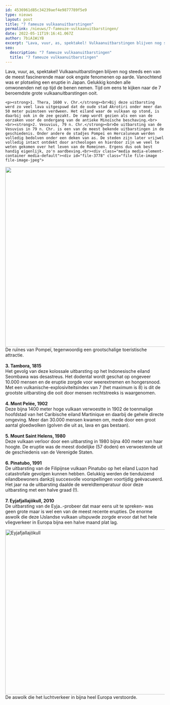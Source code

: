 ```yaml
---
id: 4536961d85c34239aef4e9877789f5e9
type: nieuws
layout: post
title: "7 fameuze vulkaanuitbarstingen"
permalink: /nieuws/7-fameuze-vulkaanuitbarstingen/
date: 2022-05-11T19:16:41.067Z
author: 7biA1WiYB
excerpt: "Lava, vuur, as, spektakel! Vulkaanuitbarstingen blijven nog steeds een van de meest fascinerende maar ook engste fenomenen op aarde. Vanochtend was er plotseling een eruptie in Japan. Gelukkig konden alle omwonenden net op tijd de benen nemen. Tijd om eens te kijken naar de 7 beroemdste grote vulkaanuitbarstingen ooit.  "
seo:
  description: "7 fameuze vulkaanuitbarstingen"
  title: "7 fameuze vulkaanuitbarstingen"
---
```

Lava, vuur, as, spektakel! Vulkaanuitbarstingen blijven nog steeds een van de meest fascinerende maar ook engste fenomenen op aarde. Vanochtend was er plotseling een eruptie in Japan. Gelukkig konden alle omwonenden net op tijd de benen nemen. Tijd om eens te kijken naar de 7 beroemdste grote vulkaanuitbarstingen ooit.  

    <p><strong>1. Thera, 1600 v. Chr.</strong><br>Bij deze uitbarsting werd zo veel lava uitgespuwd dat de oude stad Akrotiri onder meer dan 50 meter puimsteen verdween. Het eiland waar de vulkaan op stond, is daarbij ook in de zee gezakt. De ramp wordt gezien als een van de oorzaken voor de ondergang van de antieke Minoïsche beschaving.<br><br><strong>2. Vesuvius, 79 n. Chr.</strong><br>De uitbarsting van de Vesuvius in 79 n. Chr. is een van de meest bekende uitbarstingen in de geschiedenis. Onder andere de stadjes Pompeï en Hercaluneum werden volledig bedolven onder een deken van as. De steden zijn later vrijwel volledig intact ontdekt door archeologen en hierdoor zijn we veel te weten gekomen over het leven van de Romeinen. Ergens dus ook best handig eigenlijk, zo'n aardbeving.<br><div class="media media-element-container media-default"><div id="file-3778" class="file file-image file-image-jpeg">

        
  
  <div class="content">
    <img title="Foto: EPA" height="2048" width="3072" style="width: 850px; height: 567px;" class="media-element file-default" src="https://original.sevendays.nl/sites/default/files/ANP-23048886.jpg" alt="">  </div>

  
</div>
</div>De ruïnes van Pompeï, tegenwoordig een grootschalige toeristische attractie.<br><br><strong>3. Tambora, 1815</strong><br>Het gevolg van deze kolossale uitbarsting op het Indonesische eiland Seombawa was desastreus. Het dodental wordt geschat op ongeveer 10.000 mensen en de eruptie zorgde voor weerextremen en hongersnood. Met een vulkanische-explosiviteitsindex van 7 (het maximum is 8) is dit de grootste uitbarsting die ooit door mensen rechtstreeks is waargenomen.<br><br><strong>4. Mont Pelée, 1902</strong><br>Deze bijna 1400 meter hoge vulkaan verwoestte in 1902 de toenmalige hoofdstad van het Caribische eiland Martinique en daarbij de gehele directe omgeving. Meer dan 30.000 mensen kwamen om, mede door een groot aantal gloedwolken (golven die uit as, lava en gas bestaan).<br><br><strong>5. Mount Saint Helens, 1980</strong><br>Deze vulkaan verloor door een uitbarsting in 1980 bijna 400 meter van haar hoogte. De eruptie was de meest dodelijke (57 doden) en verwoestende uit de geschiedenis van de Verenigde Staten. <br><br><strong>6. Pinatubo, 1991</strong><br>De uitbarsting van de Filipijnse vulkaan Pinatubo op het eiland Luzon had catastrofale gevolgen kunnen hebben. Gelukkig werden de tienduizend eilandbewoners dankzij succesvolle voorspellingen voortijdig geëvacueerd. Het jaar na de uitbarsting daalde de wereldtemperatuur door deze uitbarsting met een halve graad (!).<br><br><strong>7. Eyjafjallajökull, 2010</strong><br>De uitbarsting van de Eyja..-probeer dat maar eens uit te spreken- was geen grote maar is wel een van de meest recente erupties. De enorme aswolk die deze IJslandse vulkaan uitspuwde zorgde ervoor dat het hele vliegverkeer in Europa bijna een halve maand plat lag.
<p><div class="media media-element-container media-default"><div id="file-3775" class="file file-image file-image-png">

        
  
  <div class="content">
    <img alt="Eyjafjallajökull" title="Afbeelding: Wikipedia/Eyjafjallajökull-pagina" height="520" width="680" class="media-element file-default" src="https://original.sevendays.nl/sites/default/files/Eyjafjallaj%C3%B6kull_volcanic_ash_17_April_2010.png">  </div>

  
</div>
</div>De aswolk die het luchtverkeer in bijna heel Europa verstoorde.  
